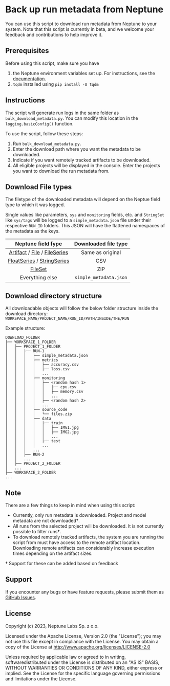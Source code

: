# Back up run metadata from Neptune

You can use this script to download run metadata from Neptune to your system. Note that this script is currently in beta, and we welcome your feedback and contributions to help improve it.

## Prerequisites

Before using this script, make sure you have
1. the Neptune environment variables set up. For instructions, see the [documentation](https://docs.neptune.ai/setup/setting_credentials/).
2. `tqdm` installed using `pip install -U tqdm`

## Instructions

The script will generate run logs in the same folder as `bulk_download_metadata.py`. You can modify this location in the `logging.basicConfig()` function.

To use the script, follow these steps:

1. Run `bulk_download_metadata.py`.
1. Enter the download path where you want the metadata to be downloaded.
1. Indicate if you want remotely tracked artifacts to be downloaded.
1. All eligible projects will be displayed in the console. Enter the projects you want to download the run metadata from.

## Download File types
The filetype of the downloaded metadata will depend on the Neptue field type to which it was logged.

Single values like parameters, `sys` and `monitoring` fields, etc. and `StringSet` like `sys/tags` will be logged to a `simple_metadata.json` file under their respective `RUN_ID` folders. This JSON will have the flattened namespaces of the metadata as the keys.

| Neptune field fype | Downloaded file type
|:---:|:---:
|[Artifact](https://docs.neptune.ai/api/field_types/#artifact) / [File](https://docs.neptune.ai/api/field_types/#file) / [FileSeries](https://docs.neptune.ai/api/field_types/#fileseries)| Same as original
| [FloatSeries](https://docs.neptune.ai/api/field_types/#floatseries) / [StringSeries](https://docs.neptune.ai/api/field_types/#stringseries) | CSV
| [FileSet](https://docs.neptune.ai/api/field_types/#fileset) | ZIP
| Everything else | `simple_metadata.json` |

## Download directory structure

All downloadable objects will follow the below folder structure inside the download directory:  
`WORKSPACE_NAME/PROJECT_NAME/RUN_ID/PATH/INSIDE/THE/RUN`


Example structure:
```
DOWNLOAD_FOLDER
├── WORKSPACE_1_FOLDER
│   ├── PROJECT_1_FOLDER
│   │   ├── RUN-1
│   │   │   ├── simple_metadata.json
│   │   │   ├── metrics
│   │   │   │   ├── accuracy.csv
│   │   │   │   ├── loss.csv
│   │   │   │   ...
│   │   │   ├── monitoring
│   │   │   │   ├── <random hash 1>
│   │   │   │   │   ├── cpu.csv
│   │   │   │   │   ├── memory.csv
│   │   │   │   │   ...
│   │   │   │   ├── <random hash 2>
│   │   │   │   ...
│   │   │   ├── source_code
│   │   │   │   └── files.zip
│   │   │   ├── data
│   │   │   │   ├── train
│   │   │   │   │   ├── IMG1.jpg
│   │   │   │   │   ├── IMG2.jpg
│   │   │   │   │   ...
│   │   │   │   ├── test
│   │   │   │   ...
│   │   │   ...
│   │   ├── RUN-2
│   │   ...
│   ├── PROJECT_2_FOLDER
│   ...
├── WORKSPACE_2_FOLDER
...
```

## Note

There are a few things to keep in mind when using this script:

- Currently, only run metadata is downloaded. Project and model metadata are not downloaded†.
- All runs from the selected project will be downloaded. It is not currently possible to filter runs†.
- To download remotely tracked artifacts, the system you are running the script from must have access to the remote artifact location. Downloading remote artifacts can considerably increase execution times depending on the artifact sizes.

† Support for these can be added based on feedback

## Support

If you encounter any bugs or have feature requests, please submit them as [GitHub Issues](https://github.com/neptune-ai/examples/issues).

## License

Copyright (c) 2023, Neptune Labs Sp. z o.o.

Licensed under the Apache License, Version 2.0 (the "License"); you may not use this file except in compliance with the License. You may obtain a copy of the License at http://www.apache.org/licenses/LICENSE-2.0

Unless required by applicable law or agreed to in writing, softwaredistributed under the License is distributed on an "AS IS" BASIS, WITHOUT WARRANTIES OR CONDITIONS OF ANY KIND, either express or implied.
See the License for the specific language governing permissions and limitations under the License.
